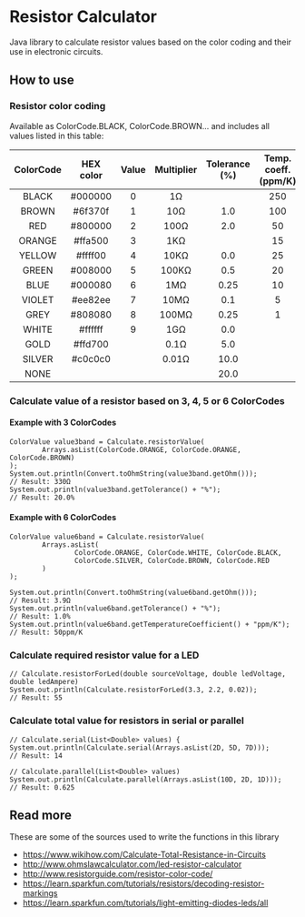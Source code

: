 # Resistor Calculator
Java library to calculate resistor values based on the color coding and their use in electronic circuits.

## How to use

### Resistor color coding

Available as ColorCode.BLACK, ColorCode.BROWN... and includes all values listed in this table:

| ColorCode | HEX color | Value | Multiplier | Tolerance (%) | Temp. coeff. (ppm/K) |
| :---: | :---: | :---: | :---: | :---: | :---: |
| BLACK | #000000 | 0 | 1Ω |  | 250 |
| BROWN | #6f370f | 1 | 10Ω | 1.0 | 100 |
| RED | #800000 | 2 | 100Ω | 2.0 | 50 |
| ORANGE | #ffa500 | 3 | 1KΩ |  | 15 |
| YELLOW | #ffff00 | 4 | 10KΩ | 0.0 | 25 |
| GREEN | #008000 | 5 | 100KΩ | 0.5 | 20 |
| BLUE | #000080 | 6 | 1MΩ | 0.25 | 10 |
| VIOLET | #ee82ee | 7 | 10MΩ | 0.1 | 5 |
| GREY | #808080 | 8 | 100MΩ | 0.25 | 1 |
| WHITE | #ffffff | 9 | 1GΩ | 0.0 |  |
| GOLD | #ffd700 |  | 0.1Ω | 5.0 |  |
| SILVER | #c0c0c0 |  | 0.01Ω | 10.0 |  |
| NONE |  |  |  | 20.0 |  |

### Calculate value of a resistor based on 3, 4, 5 or 6 ColorCodes

#### Example with 3 ColorCodes

```
ColorValue value3band = Calculate.resistorValue(
        Arrays.asList(ColorCode.ORANGE, ColorCode.ORANGE, ColorCode.BROWN)
);
System.out.println(Convert.toOhmString(value3band.getOhm()));           // Result: 330Ω
System.out.println(value3band.getTolerance() + "%");                    // Result: 20.0%
```

#### Example with 6 ColorCodes

```
ColorValue value6band = Calculate.resistorValue(
        Arrays.asList(
                ColorCode.ORANGE, ColorCode.WHITE, ColorCode.BLACK,
                ColorCode.SILVER, ColorCode.BROWN, ColorCode.RED
        )
);

System.out.println(Convert.toOhmString(value6band.getOhm()));           // Result: 3.9Ω
System.out.println(value6band.getTolerance() + "%");                    // Result: 1.0%
System.out.println(value6band.getTemperatureCoefficient() + "ppm/K");   // Result: 50ppm/K
```

### Calculate required resistor value for a LED

```
// Calculate.resistorForLed(double sourceVoltage, double ledVoltage, double ledAmpere)
System.out.println(Calculate.resistorForLed(3.3, 2.2, 0.02));           // Result: 55
```

### Calculate total value for resistors in serial or parallel

```
// Calculate.serial(List<Double> values) {
System.out.println(Calculate.serial(Arrays.asList(2D, 5D, 7D)));        // Result: 14
    
// Calculate.parallel(List<Double> values)
System.out.println(Calculate.parallel(Arrays.asList(10D, 2D, 1D)));     // Result: 0.625
```

## Read more
These are some of the sources used to write the functions in this library
* https://www.wikihow.com/Calculate-Total-Resistance-in-Circuits
* http://www.ohmslawcalculator.com/led-resistor-calculator
* http://www.resistorguide.com/resistor-color-code/
* https://learn.sparkfun.com/tutorials/resistors/decoding-resistor-markings
* https://learn.sparkfun.com/tutorials/light-emitting-diodes-leds/all